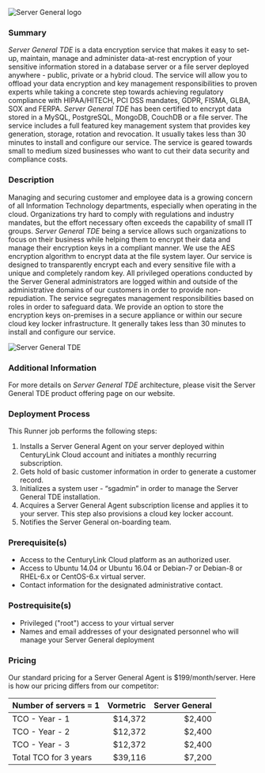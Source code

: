 ![Server General logo](https://www.servergeneral.com/wp-content/uploads/mediapress/server-general-logo.png)

### Summary
*Server General TDE* is a data encryption service that makes it easy to set-up, maintain, manage and administer data-at-rest encryption of your sensitive information stored in a database server or a file server deployed anywhere - public, private or a hybrid cloud. The service will allow you to offload your data encryption and key management responsibilities to proven experts while taking a concrete step towards achieving regulatory compliance with HIPAA/HITECH, PCI DSS mandates, GDPR, FISMA, GLBA, SOX and FERPA. *Server General TDE* has been certified to encrypt data stored in a MySQL, PostgreSQL, MongoDB, CouchDB or a file server. The service includes a full featured key management system that provides key generation, storage, rotation and revocation. It usually takes less than 30 minutes to install and configure our service. The service is geared towards small to medium sized businesses who want to cut their data security and compliance costs.

### Description
Managing and securing customer and employee data is a growing concern of all Information Technology departments, especially when operating in the cloud. Organizations try hard to comply with regulations and industry mandates, but the effort necessary often exceeds the capability of small IT groups. *Server General TDE* being a service allows such organizations to focus on their business while helping them to encrypt their data and manage their encryption keys in a compliant manner. We use the AES encryption algorithm to encrypt data at the file system layer. Our service is designed to transparently encrypt each and every sensitive file with a unique and completely random key. All privileged operations conducted by the Server General administrators are logged within and outside of the administrative domains of our customers in order to provide non-repudiation. The service segregates management responsibilities based on roles in order to safeguard data. We provide an option to store the encryption keys on-premises in a secure appliance or within our secure cloud key locker infrastructure. It generally takes less than 30 minutes to install and configure our service.

![*Server General TDE*](https://www.servergeneral.com/wp-content/uploads/TDE-diagram.jpg)

### Additional Information
For more details on *Server General TDE* architecture, please visit the Server General TDE product offering page on our website.

### Deployment Process
This Runner job performs the following steps:

1. Installs a Server General Agent on your server deployed within CenturyLink Cloud account and initiates a monthly recurring subscription.
2. Gets hold of basic customer information in order to generate a customer record.
3. Initializes a system user - “sgadmin” in order to manage the Server General TDE installation.
4. Acquires a Server General Agent subscription license and applies it to your server. This step also provisions a cloud key locker account.
5. Notifies the Server General on-boarding team.

### Prerequisite(s)
* Access to the CenturyLink Cloud platform as an authorized user.
* Access to Ubuntu 14.04 or Ubuntu 16.04 or Debian-7 or Debian-8 or RHEL-6.x or CentOS-6.x virtual server.
* Contact information for the designated administrative contact.

### Postrequisite(s)
* Privileged ("root") access to your virtual server
* Names and email addresses of your designated personnel who will manage your Server General deployment

### Pricing
Our standard pricing for a Server General Agent is $199/month/server. Here is how our pricing differs from our competitor:

|Number of servers = 1|Vormetric  |Server General|
|---------------------|----------:|-------------:|
|TCO - Year - 1       |$14,372    |$2,400        |
|TCO - Year - 2       |$12,372    |$2,400
|TCO - Year - 3       |$12,372    |$2,400
|Total TCO for 3 years|$39,116    |$7,200











